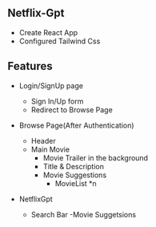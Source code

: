 ## Netflix-Gpt

- Create React App
- Configured Tailwind Css

## Features

- Login/SignUp page
  - Sign In/Up form
  - Redirect to Browse Page

- Browse Page(After Authentication)
  - Header
  - Main Movie
    - Movie Trailer in the background
    - Title & Description
    - Movie Suggestions
      - MovieList *n

- NetflixGpt
  - Search Bar
  -Movie Suggetsions